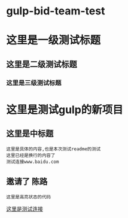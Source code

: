 # gulp-bid-team-test
# 这里是一级测试标题
## 这里是二级测试标题
### 这里是三级测试标题

这里是测试gulp的新项目
==================

这里是中标题
---------

    这里是具体的内容,也是本次测试readme的测试
    这里已经是换行的内容了
    测试连接www.baidu.com

## 邀请了 陈路

`这里是高亮状态的代码`

[这里是测试连接](http://www.baidu.com)

